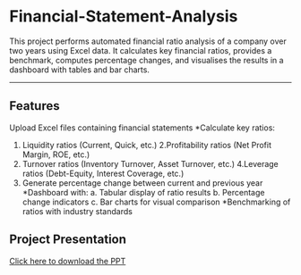 # Financial-Statement-Analysis

This project performs automated financial ratio analysis of a company over two years using Excel data. It calculates key financial ratios, provides a benchmark, computes percentage changes, and visualises the results in a dashboard with tables and bar charts.

---

##  Features

 Upload Excel files containing financial statements
 *Calculate key ratios:
  1. Liquidity ratios (Current, Quick, etc.)
  2.Profitability ratios (Net Profit Margin, ROE, etc.)
  3. Turnover ratios (Inventory Turnover, Asset Turnover, etc.)
  4.Leverage ratios (Debt-Equity, Interest Coverage, etc.)
  5. Generate percentage change between current and previous year
  *Dashboard with:
  a. Tabular display of ratio results
  b. Percentage change indicators
  c. Bar charts for visual comparison
 *Benchmarking of ratios with industry standards

## Project Presentation

[Click here to download the PPT](./Financial_Statement_Analysis_github.pptx)



